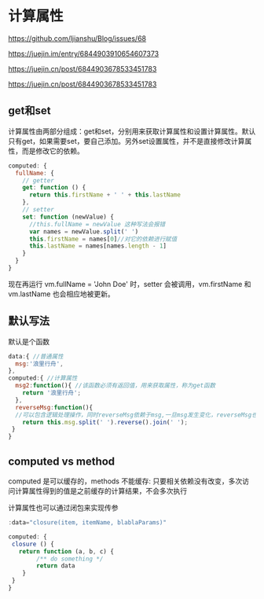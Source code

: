 # 计算属性

<https://github.com/ljianshu/Blog/issues/68>

<https://juejin.im/entry/6844903910654607373>

<https://juejin.cn/post/6844903678533451783>

<https://juejin.cn/post/6844903678533451783>

## get和set

计算属性由两部分组成：get和set，分别用来获取计算属性和设置计算属性。默认只有get，如果需要set，要自己添加。另外set设置属性，并不是直接修改计算属性，而是修改它的依赖。

```js
computed: {
  fullName: {
    // getter
    get: function () {
      return this.firstName + ' ' + this.lastName
    },
    // setter
    set: function (newValue) {
      //this.fullName = newValue 这种写法会报错
      var names = newValue.split(' ')
      this.firstName = names[0]//对它的依赖进行赋值
      this.lastName = names[names.length - 1]
    }
  }
}
```

现在再运行 vm.fullName = 'John Doe' 时，setter 会被调用，vm.firstName 和 vm.lastName 也会相应地被更新。

## 默认写法

默认是个函数

```js
data:{ //普通属性
  msg:'浪里行舟',
},
computed:{ //计算属性
  msg2:function(){ //该函数必须有返回值，用来获取属性，称为get函数
    return '浪里行舟';
  },
  reverseMsg:function(){
  //可以包含逻辑处理操作，同时reverseMsg依赖于msg,一旦msg发生变化，reverseMsg也会跟着变化
    return this.msg.split(' ').reverse().join(' ');
 }
}
```

## computed vs method

computed 是可以缓存的，methods 不能缓存: 只要相关依赖没有改变，多次访问计算属性得到的值是之前缓存的计算结果，不会多次执行

计算属性也可以通过闭包来实现传参

```js
:data="closure(item, itemName, blablaParams)"

computed: {
 closure () {
   return function (a, b, c) {
        /** do something */
        return data
    }
 }
}
```
